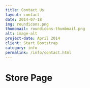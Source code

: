 ```yaml
---
title: Contact Us
layout: contact
date: 2014-07-18
img: roundicons.png
thumbnail: roundicons-thumbnail.png
alt: image-alt
project-date: April 2014
client: Start Bootstrap
category: info
permalink: /info/contact.html
---
```


# Store Page
